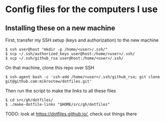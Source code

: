# Config files for the computers I use

## Installing these on a new machine

First, transfer my SSH setup (keys and authorization) to the new machine

```
$ ssh user@host "mkdir -p /home/<user>/.ssh/"
$ scp ~/.ssh/authorized_keys user@host:/home/<user>/.ssh/
$ scp ~/.ssh/github_rsa user@host:/home/<user>/.ssh/
```

On that machine, clone this repo over SSH

```
$ ssh-agent bash -c 'ssh-add /home/<user>/.ssh/github_rsa; git clone git@github.com:mikrostew/dotfiles.git'
```

Then run the script to make the links to all these files

```
$ cd src/gh/dotfiles/
$ ./make-dotfile-links "$HOME/src/gh/dotfiles"
```


TODO: look at https://dotfiles.github.io/, check out things there
